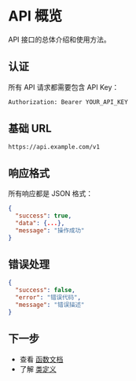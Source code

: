 # API 概览

API 接口的总体介绍和使用方法。

## 认证

所有 API 请求都需要包含 API Key：

```bash
Authorization: Bearer YOUR_API_KEY
```

## 基础 URL

```
https://api.example.com/v1
```

## 响应格式

所有响应都是 JSON 格式：

```json
{
  "success": true,
  "data": {...},
  "message": "操作成功"
}
```

## 错误处理

```json
{
  "success": false,
  "error": "错误代码",
  "message": "错误描述"
}
```

## 下一步

- 查看 [函数文档](functions.md)
- 了解 [类定义](classes.md)
